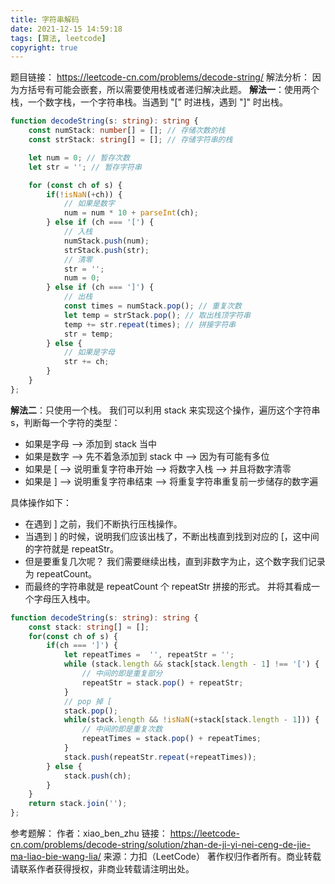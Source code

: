 ```yaml
---
title: 字符串解码
date: 2021-12-15 14:59:18
tags: [算法, leetcode]
copyright: true
---
```

题目链接：
https://leetcode-cn.com/problems/decode-string/
解法分析：
因为方括号有可能会嵌套，所以需要使用栈或者递归解决此题。
**解法一**：使用两个栈，一个数字栈，一个字符串栈。当遇到 "[" 时进栈，遇到 "]" 时出栈。
```ts
function decodeString(s: string): string {
    const numStack: number[] = []; // 存储次数的栈
    const strStack: string[] = []; // 存储字符串的栈

    let num = 0; // 暂存次数
    let str = ''; // 暂存字符串

    for (const ch of s) {
        if(!isNaN(+ch)) {
            // 如果是数字
            num = num * 10 + parseInt(ch);
        } else if (ch === '[') {
            // 入栈
            numStack.push(num);
            strStack.push(str);
            // 清零
            str = '';
            num = 0;
        } else if (ch === ']') {
            // 出栈
            const times = numStack.pop(); // 重复次数
            let temp = strStack.pop(); // 取出栈顶字符串
            temp += str.repeat(times); // 拼接字符串
            str = temp;
        } else {
            // 如果是字母
            str += ch;
        }
    }
};
```


**解法二**：只使用一个栈。
我们可以利用 stack 来实现这个操作，遍历这个字符串 s，判断每一个字符的类型：
- 如果是字母 --> 添加到 stack 当中
- 如果是数字 --> 先不着急添加到 stack 中 --> 因为有可能有多位
- 如果是 [ --> 说明重复字符串开始 --> 将数字入栈 --> 并且将数字清零
- 如果是 ] --> 说明重复字符串结束 --> 将重复字符串重复前一步储存的数字遍

具体操作如下：
- 在遇到 ] 之前，我们不断执行压栈操作。
- 当遇到 ] 的时候，说明我们应该出栈了，不断出栈直到找到对应的 [，这中间的字符就是 repeatStr。
- 但是要重复几次呢？ 我们需要继续出栈，直到非数字为止，这个数字我们记录为 repeatCount。
- 而最终的字符串就是 repeatCount 个 repeatStr 拼接的形式。 并将其看成一个字母压入栈中。

```ts
function decodeString(s: string): string {
    const stack: string[] = [];
    for(const ch of s) {
        if(ch === ']') {
            let repeatTimes =  '', repeatStr = '';
            while (stack.length && stack[stack.length - 1] !== '[') {
                // 中间的即是重复部分
                repeatStr = stack.pop() + repeatStr;
            }
            // pop 掉 [
            stack.pop();
            while(stack.length && !isNaN(+stack[stack.length - 1])) {
                // 中间的即是重复次数
                repeatTimes = stack.pop() + repeatTimes;
            }
            stack.push(repeatStr.repeat(+repeatTimes));
        } else {
            stack.push(ch);
        }
    }
    return stack.join('');
};
```

参考题解：
作者：xiao_ben_zhu
链接：
https://leetcode-cn.com/problems/decode-string/solution/zhan-de-ji-yi-nei-ceng-de-jie-ma-liao-bie-wang-lia/
来源：力扣（LeetCode）
著作权归作者所有。商业转载请联系作者获得授权，非商业转载请注明出处。